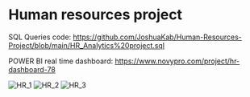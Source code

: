 # Human resources project

SQL Queries code: https://github.com/JoshuaKab/Human-Resources-Project/blob/main/HR_Analytics%20project.sql

POWER BI real time dashboard: https://www.novypro.com/project/hr-dashboard-78


![HR_1](https://github.com/JoshuaKab/Human-Resources-Project/assets/135429439/d6b9ba65-a1e2-439f-800c-d74145664d73)
![HR_2](https://github.com/JoshuaKab/Human-Resources-Project/assets/135429439/f625c30a-f8dc-4c75-8736-377e214fbe4a)
![HR_3](https://github.com/JoshuaKab/Human-Resources-Project/assets/135429439/e10b065e-f798-4e00-8b86-3e6db789de8b)
